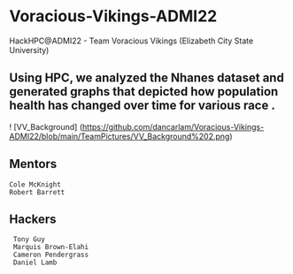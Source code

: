 # Voracious-Vikings-ADMI22
HackHPC@ADMI22 - Team Voracious Vikings (Elizabeth City State University)

## Using HPC, we analyzed the Nhanes dataset and generated graphs that depicted how population health has changed over time for various race .
! [VV_Background] (https://github.com/dancarlam/Voracious-Vikings-ADMI22/blob/main/TeamPictures/VV_Background%202.png)


    
## Mentors
    Cole McKnight
    Robert Barrett
 
 ## Hackers 
     Tony Guy 
     Marquis Brown-Elahi
     Cameron Pendergrass
     Daniel Lamb
